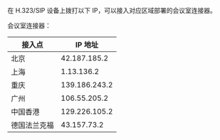 在 H.323/SIP 设备上拨打以下 IP，可以接入对应区域部署的会议室连接器。

会议室连接器：

| 接入点    | IP 地址         |
|--------|---------------|
| 北京     | 42.187.185.2  |
| 上海     | 1.13.136.2    |
| 重庆     | 139.186.243.2 |
| 广州     | 106.55.205.2  |
| 中国香港   | 129.226.105.2 |
| 德国法兰克福 | 43.157.73.2   |
